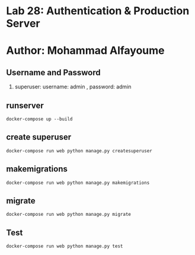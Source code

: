# Lab 28: Authentication & Production Server

# Author: Mohammad Alfayoume

## Username and Password

1. superuser: username: admin , password: admin

## runserver

`docker-compose up --build`

## create superuser
`docker-compose run web python manage.py createsuperuser`

## makemigrations
`docker-compose run web python manage.py makemigrations`

## migrate
`docker-compose run web python manage.py migrate`

## Test
`docker-compose run web python manage.py test`
